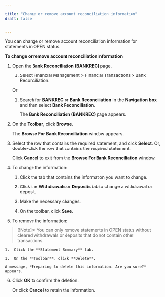 ```yaml
---

title: "Change or remove account reconciliation information"
draft: false


---
```


You can change or remove account reconciliation information for statements in OPEN status.

**To change or remove account reconciliation information**

1.  Open the **Bank Reconciliation (BANKREC)** page.

    1.  Select Financial Management \> Financial Transactions \> Bank Reconciliation.

    Or

    1.  Search for **BANKREC** or **Bank Reconciliation** in the **Navigation box** and then select **Bank Reconciliation**.

        The **Bank Reconciliation (BANKREC)** page appears.

2.  On the **Toolbar**, click **Browse**.

    The **Browse For Bank Reconciliation** window appears.

3.  Select the row that contains the required statement, and click **Select**. Or, double-click the row that contains the required statement.

    Click **Cancel** to exit from the **Browse For Bank Reconciliation** window.

4.  To change the information:

    1.  Click the tab that contains the information you want to change.

    1.  Click the **Withdrawals** or **Deposits** tab to change a withdrawal or deposit.

    2.  Make the necessary changes.

    3.  On the toolbar, click **Save**.

5.  To remove the information:

> [!Note]:> You can only remove statements in OPEN status without cleared withdrawals or deposits that do not contain other transactions.

    1.  Click the **Statement Summary** tab.

    1.  On the **Toolbar**, click **Delete**.

    A message, *Preparing to delete this information. Are you sure?* appears.

6.  Click **OK** to confirm the deletion.

    Or click **Cancel** to retain the information.